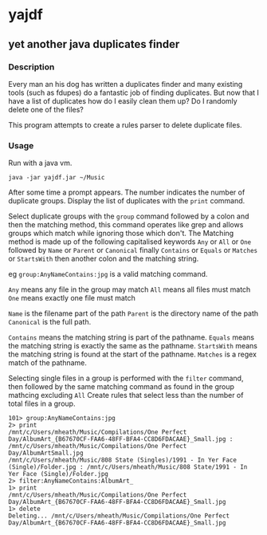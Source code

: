 # yajdf
## yet another java duplicates finder
### Description
Every man an his dog has written a duplicates finder and many existing tools (such as fdupes) do a fantastic job of finding duplicates.
But now that I have a list of duplicates how do I easily clean them up?  Do I randomly delete one of the files?

This program attempts to create a rules parser to delete duplicate files.

### Usage
Run with a java vm.

`java -jar yajdf.jar ~/Music`

After some time a prompt appears.
The number indicates the number of duplicate groups.
Display the list of duplicates with the `print` command.

Select duplicate groups with the `group` command followed by a colon and then the matching method, this command operates like grep and allows groups which match while ignoring those which don't. The Matching method is made up of the following capitalised keywords `Any` or `All` or `One` followed by `Name` or `Parent` or `Canonical`
finally  `Contains` or `Equals` or `Matches` or `StartsWith` then another colon and the matching string.

eg `group:AnyNameContains:jpg` is a valid matching command.

`Any` means any file in the group may match
`All` means all files must match
`One` means exactly one file must match

`Name` is the filename part of the path
`Parent` is the directory name of the path
`Canonical` is the full path.

`Contains` means the matching string is part of the pathname.
`Equals` means the matching string is exactly the same as the pathname.
`StartsWith` means the matching string is found at the start of the pathname.
`Matches` is a regex match of the pathname.

Selecting single files in a group is performed with the `filter` command, then followed by the same matching command as found in the group mathcing excluding `All` Create rules that select less than the number of total files in a group.

```
101> group:AnyNameContains:jpg
2> print
/mnt/c/Users/mheath/Music/Compilations/One Perfect Day/AlbumArt_{B67670CF-FAA6-48FF-BFA4-CC8D6FDACAAE}_Small.jpg : /mnt/c/Users/mheath/Music/Compilations/One Perfect Day/AlbumArtSmall.jpg
/mnt/c/Users/mheath/Music/808 State (Singles)/1991 - In Yer Face (Single)/Folder.jpg : /mnt/c/Users/mheath/Music/808 State/1991 - In Yer Face (Single)/Folder.jpg
2> filter:AnyNameContains:AlbumArt_
1> print
/mnt/c/Users/mheath/Music/Compilations/One Perfect Day/AlbumArt_{B67670CF-FAA6-48FF-BFA4-CC8D6FDACAAE}_Small.jpg
1> delete
Deleting... /mnt/c/Users/mheath/Music/Compilations/One Perfect Day/AlbumArt_{B67670CF-FAA6-48FF-BFA4-CC8D6FDACAAE}_Small.jpg
```

